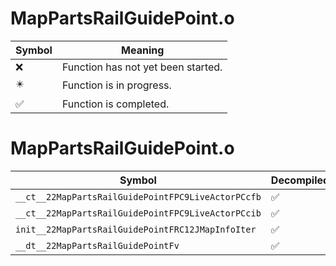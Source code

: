 # MapPartsRailGuidePoint.o
| Symbol | Meaning 
| ------------- | ------------- 
| :x: | Function has not yet been started. 
| :eight_pointed_black_star: | Function is in progress. 
| :white_check_mark: | Function is completed. 


# MapPartsRailGuidePoint.o
| Symbol | Decompiled? |
| ------------- | ------------- |
| `__ct__22MapPartsRailGuidePointFPC9LiveActorPCcfb` | :white_check_mark: |
| `__ct__22MapPartsRailGuidePointFPC9LiveActorPCcib` | :white_check_mark: |
| `init__22MapPartsRailGuidePointFRC12JMapInfoIter` | :white_check_mark: |
| `__dt__22MapPartsRailGuidePointFv` | :white_check_mark: |

